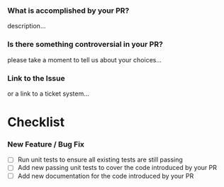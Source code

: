 <!--
There are two main goals in this document, depending on the nature of your PR:

- description: please tell us about your PR
- checklist: please review the checklist

To help to quickly understand the nature of your pull request,
please create a description that incorporates the following elements:
-->

### What is accomplished by your PR?

description...

### Is there something controversial in your PR?

please take a moment to tell us about your choices...

### Link to the Issue

or a link to a ticket system...

# Checklist

### New Feature / Bug Fix

- [ ] Run unit tests to ensure all existing tests are still passing
- [ ] Add new passing unit tests to cover the code introduced by your PR
- [ ] Add new documentation for the code introduced by your PR

<!--
Thanks for contributing!
-->
